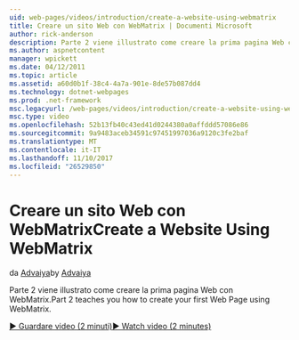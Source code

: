 ```yaml
---
uid: web-pages/videos/introduction/create-a-website-using-webmatrix
title: Creare un sito Web con WebMatrix | Documenti Microsoft
author: rick-anderson
description: Parte 2 viene illustrato come creare la prima pagina Web con WebMatrix.
ms.author: aspnetcontent
manager: wpickett
ms.date: 04/12/2011
ms.topic: article
ms.assetid: a60d0b1f-38c4-4a7a-901e-8de57b087dd4
ms.technology: dotnet-webpages
ms.prod: .net-framework
msc.legacyurl: /web-pages/videos/introduction/create-a-website-using-webmatrix
msc.type: video
ms.openlocfilehash: 52b13fb40c43ed41d0244380a0affddd57086e86
ms.sourcegitcommit: 9a9483aceb34591c97451997036a9120c3fe2baf
ms.translationtype: MT
ms.contentlocale: it-IT
ms.lasthandoff: 11/10/2017
ms.locfileid: "26529850"
---
```

<a name="create-a-website-using-webmatrix"></a><span data-ttu-id="e8f32-103">Creare un sito Web con WebMatrix</span><span class="sxs-lookup"><span data-stu-id="e8f32-103">Create a Website Using WebMatrix</span></span>
====================
<span data-ttu-id="e8f32-104">da [Advaiya](https://twitter.com/Advaiyasolns)</span><span class="sxs-lookup"><span data-stu-id="e8f32-104">by [Advaiya](https://twitter.com/Advaiyasolns)</span></span>

<span data-ttu-id="e8f32-105">Parte 2 viene illustrato come creare la prima pagina Web con WebMatrix.</span><span class="sxs-lookup"><span data-stu-id="e8f32-105">Part 2 teaches you how to create your first Web Page using WebMatrix.</span></span>

[<span data-ttu-id="e8f32-106">&#9654; Guardare video (2 minuti)</span><span class="sxs-lookup"><span data-stu-id="e8f32-106">&#9654; Watch video (2 minutes)</span></span>](https://channel9.msdn.com/Blogs/ASP-NET-Site-Videos/create-a-website-using-webmatrix)
